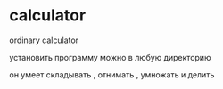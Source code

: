 # calculator
ordinary calculator

<p>установить программу можно в любую директорию</p>
<p>он умеет складывать , отнимать , умножать и делить</p>
